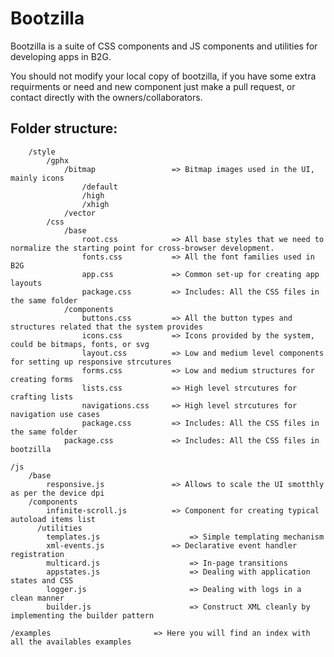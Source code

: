 Bootzilla
=========

Bootzilla is a suite of CSS components and JS components and utilities for developing apps in B2G.

You should not modify your local copy of bootzilla, if you have some extra requirments or need and new component just make a pull request,
or contact directly with the owners/collaborators.

Folder structure:
------------
		/style
			/gphx
				/bitmap 				=> Bitmap images used in the UI, mainly icons
					/default
					/high
					/xhigh
				/vector
			/css
				/base
					root.css 			=> All base styles that we need to normalize the starting point for cross-browser development.
					fonts.css 			=> All the font families used in B2G
					app.css 			=> Common set-up for creating app layouts
					package.css 		=> Includes: All the CSS files in the same folder
				/components
					buttons.css 		=> All the button types and structures related that the system provides
					icons.css 			=> Icons provided by the system, could be bitmaps, fonts, or svg
					layout.css 			=> Low and medium level components for setting up responsive strcutures
					forms.css 			=> Low and medium structures for creating forms
					lists.css 			=> High level strcutures for crafting lists
					navigations.css 	=> High level strcutures for navigation use cases
					package.css 		=> Includes: All the CSS files in the same folder
				package.css 			=> Includes: All the CSS files in bootzilla

	/js
		/base
			responsive.js 				=> Allows to scale the UI smotthly as per the device dpi
		/components
			infinite-scroll.js 			=> Component for creating typical autoload items list
	      /utilities
	        templates.js 					=> Simple templating mechanism
	        xml-events.js 				=> Declarative event handler registration
	        multicard.js 					=> In-page transitions
	        appstates.js 					=> Dealing with application states and CSS
	        logger.js 						=> Dealing with logs in a clean manner
	        builder.js 						=> Construct XML cleanly by implementing the builder pattern

	/examples 						=> Here you will find an index with all the availables examples
		
